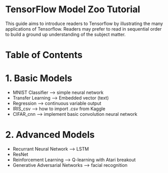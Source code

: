 # TensorFlow Model Zoo Tutorial
This guide aims to introduce readers to Tensorflow by illustrating the many applications of Tensorflow.
Readers may prefer to read in sequential order to build a ground up understanding of the subject matter.

# Table of Contents
# 1. Basic Models
* MNIST Classifier --> simple neural network
* Transfer Learning --> Embedded vector (text)
* Regression --> continuous variable output
* IRIS_csv --> how to import .csv from Kaggle
* CIFAR_cnn --> implement basic convolution neural network

# 2. Advanced Models
* Recurrant Neural Network --> LSTM
* ResNet
* Reinforcement Learning --> Q-learning with Atari breakout
* Generative Adversarial Networks --> facial recognition 

